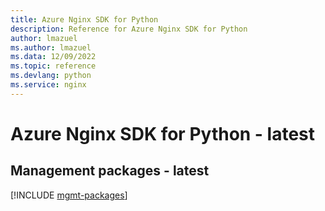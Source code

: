 ```yaml
---
title: Azure Nginx SDK for Python
description: Reference for Azure Nginx SDK for Python
author: lmazuel
ms.author: lmazuel
ms.data: 12/09/2022
ms.topic: reference
ms.devlang: python
ms.service: nginx
---
```

# Azure Nginx SDK for Python - latest

## Management packages - latest
[!INCLUDE [mgmt-packages](nginx-mgmt-index.md)]